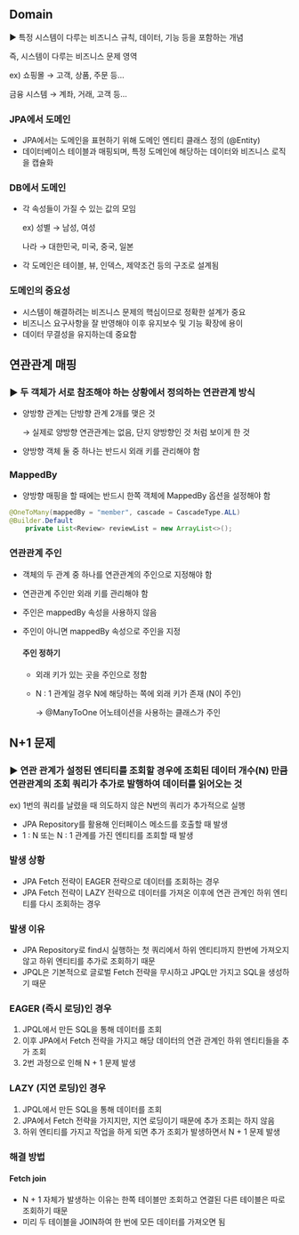 ## Domain

▶️ 특정 시스템이 다루는 비즈니스 규칙, 데이터, 기능 등을 포함하는 개념

즉, 시스템이 다루는 비즈니스 문제 영역

ex) 쇼핑몰 → 고객, 상품, 주문 등…

금융 시스템 → 계좌, 거래, 고객 등…

### JPA에서 도메인

- JPA에서는 도메인을 표현하기 위해 도메인 엔티티 클래스 정의 (@Entity)
- 데이터베이스 테이블과 매핑되며, 특정 도메인에 해당하는 데이터와 비즈니스 로직을 캡슐화

### DB에서 도메인

- 각 속성들이 가질 수 있는 값의 모임
    
    ex) 성별 → 남성, 여성
    
    나라 → 대한민국, 미국, 중국, 일본
    
- 각 도메인은 테이블, 뷰, 인덱스, 제약조건 등의 구조로 설계됨

### 도메인의 중요성

- 시스템이 해결하려는 비즈니스 문제의 핵심이므로 정확한 설계가 중요
- 비즈니스 요구사항을 잘 반영해야 이후 유지보수 및 기능 확장에 용이
- 데이터 무결성을 유지하는데 중요함



## 연관관계 매핑

### ▶️ 두 객체가 서로 참조해야 하는 상황에서 정의하는 연관관계 방식

- 양방향 관계는 단방향 관계 2개를 맺은 것
    
    → 실제로 양방향 연관관계는 없음, 단지 양방향인 것 처럼 보이게 한 것
    
- 양방향 객체 둘 중 하나는 반드시 외래 키를 관리해야 함

### MappedBy

- 양방향 매핑을 할 때에는 반드시 한쪽 객체에 MappedBy 옵션을 설정해야 함

```java
@OneToMany(mappedBy = "member", cascade = CascadeType.ALL)
@Builder.Default
    private List<Review> reviewList = new ArrayList<>();
```

### 연관관계 주인

- 객체의 두 관계 중 하나를 연관관계의 주인으로 지정해야 함
- 연관관계 주인만 외래 키를 관리해야 함
- 주인은 mappedBy 속성을 사용하지 않음
- 주인이 아니면 mappedBy 속성으로 주인을 지정
    
    #### 주인 정하기

    - 외래 키가 있는 곳을 주인으로 정함
    - N : 1 관계일 경우 N에 해당하는 쪽에 외래 키가 존재 (N이 주인)
        
        → @ManyToOne 어노테이션을 사용하는 클래스가 주인
        

## N+1 문제
### ▶️ 연관 관계가 설정된 엔티티를 조회할 경우에 조회된 데이터 개수(N) 만큼 연관관계의 조회 쿼리가 추가로 발행하여 데이터를 읽어오는 것

ex) 1번의 쿼리를 날렸을 때 의도하지 않은 N번의 쿼리가 추가적으로 실행

- JPA Repository를 활용해 인터페이스 메소드를 호출할 때 발생
- 1 : N 또는 N : 1 관계를 가진 엔티티를 조회할 때 발생

### 발생 상황

- JPA Fetch 전략이 EAGER 전략으로 데이터를 조회하는 경우
- JPA Fetch 전략이 LAZY 전략으로 데이터를 가져온 이후에 연관 관계인 하위 엔티티를 다시 조회하는 경우

### 발생 이유

- JPA Repository로 find시 실행하는 첫 쿼리에서 하위 엔티티까지 한번에 가져오지 않고 하위 엔티티를 추가로 조회하기 때문
- JPQL은 기본적으로 글로벌 Fetch 전략을 무시하고 JPQL만 가지고 SQL을 생성하기 때문

### EAGER (즉시 로딩)인 경우

1. JPQL에서 만든 SQL을 통해 데이터를 조회
2. 이후 JPA에서 Fetch 전략을 가지고 해당 데이터의 연관 관계인 하위 엔티티들을 추가 조회
3. 2번 과정으로 인해 N + 1 문제 발생

### LAZY (지연 로딩)인 경우

1. JPQL에서 만든 SQL을 통해 데이터를 조회
2. JPA에서 Fetch 전략을 가지지만, 지연 로딩이기 때문에 추가 조회는 하지 않음
3. 하위 엔티티를 가지고 작업을 하게 되면 추가 조회가 발생하면서 N + 1 문제 발생

### 해결 방법

#### Fetch join

- N + 1 자체가 발생하는 이유는 한쪽 테이블만 조회하고 연결된 다른 테이블은 따로 조회하기 때문
- 미리 두 테이블을 JOIN하여 한 번에 모든 데이터를 가져오면 됨

